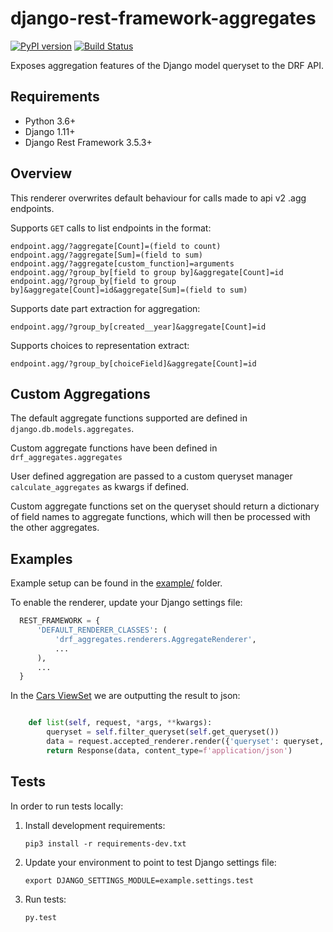 # django-rest-framework-aggregates
[![PyPI version](https://badge.fury.io/py/drf-aggregates.svg)](https://badge.fury.io/py/drf-aggregates) [![Build Status](https://travis-ci.org/uptick/django-rest-framework-aggregates.svg?branch=master)](https://travis-ci.org/uptick/django-rest-framework-aggregates)

Exposes aggregation features of the Django model queryset to the DRF API.

## Requirements

 - Python 3.6+
 - Django 1.11+
 - Django Rest Framework 3.5.3+

## Overview

This renderer overwrites default behaviour for calls made to api v2 .agg endpoints.

Supports `GET` calls to list endpoints in the format:

    endpoint.agg/?aggregate[Count]=(field to count)
    endpoint.agg/?aggregate[Sum]=(field to sum)
    endpoint.agg/?aggregate[custom_function]=arguments
    endpoint.agg/?group_by[field to group by]&aggregate[Count]=id
    endpoint.agg/?group_by[field to group by]&aggregate[Count]=id&aggregate[Sum]=(field to sum)

Supports date part extraction for aggregation:

    endpoint.agg/?group_by[created__year]&aggregate[Count]=id

Supports choices to representation extract:

    endpoint.agg/?group_by[choiceField]&aggregate[Count]=id

## Custom Aggregations

The default aggregate functions supported are defined in `django.db.models.aggregates`.

Custom aggregate functions have been defined in `drf_aggregates.aggregates`

User defined aggregation are passed to a custom queryset manager `calculate_aggregates` as kwargs if defined.

Custom aggregate functions set on the queryset should return a dictionary of field names to aggregate functions, which will then be processed with the other aggregates.

## Examples

Example setup can be found in the [example/](/example/) folder.

To enable the renderer, update your Django settings file:

  ```python
    REST_FRAMEWORK = {
        'DEFAULT_RENDERER_CLASSES': (
            'drf_aggregates.renderers.AggregateRenderer',
            ...
        ),
        ...
    }
  ```

In the [Cars ViewSet](/example/api/views.py) we are outputting the result to json:

  ```python

      def list(self, request, *args, **kwargs):
          queryset = self.filter_queryset(self.get_queryset())
          data = request.accepted_renderer.render({'queryset': queryset, 'request': request})
          return Response(data, content_type=f'application/json')
  ```


## Tests

In order to run tests locally:

1. Install development requirements:

    `pip3 install -r requirements-dev.txt`

2. Update your environment to point to test Django settings file:

    `export DJANGO_SETTINGS_MODULE=example.settings.test`

3. Run tests:

    `py.test`
